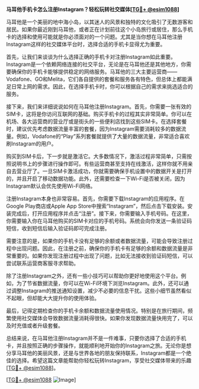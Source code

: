 **马耳他手机卡怎么注册Instagram？轻松玩转社交媒体[[TG💪+ @esim1088](https://t.me/s/esim1088)]**

马耳他是一个美丽的地中海小岛，以其迷人的风景和独特的文化吸引了无数游客和居民。如果你最近刚到马耳他，或者正在计划前往这个小岛旅行或居住，那么手机卡的选择和使用可能就是你必须面对的一个问题。尤其是当你想在马耳他注册Instagram这样的社交媒体平台时，选择合适的手机卡显得尤为重要。

首先，让我们来谈谈为什么选择正确的手机卡对注册Instagram如此重要。Instagram是一个依赖网络连接的社交平台，无论是在马耳他还是其他地方，你需要确保你的手机卡能够提供稳定的网络服务。马耳他的三大主要运营商——Vodafone、GO和Melita，它们各自提供的套餐和服务各有特色，但总体上都能满足日常上网的需求。因此，在选择手机卡时，你可以根据自己的需求来挑选适合的服务。

接下来，我们来详细说说如何在马耳他注册Instagram。首先，你需要一张有效的SIM卡，这将是你访问互联网的基础。购买手机卡的过程其实非常简单。你可以在机场、各大运营商的营业厅或是街头的一些便利店找到这些SIM卡。在选择套餐时，建议优先考虑数据流量丰富的套餐，因为Instagram需要消耗较多的数据流量。例如，Vodafone的“Play”系列套餐就提供了大量的数据流量，非常适合喜欢刷Instagram的用户。

购买到SIM卡后，下一步就是激活它。大多数情况下，激活过程非常简单，只需按照说明书上的步骤进行操作即可。有些运营商甚至支持在线激活，这样你就不用亲自去营业厅了。一旦SIM卡激活成功，你就需要确保手机设置中的数据开关是打开的，并且开启了移动数据功能。此外，还需要检查一下Wi-Fi是否被关闭，因为Instagram默认会优先使用Wi-Fi网络。

注册Instagram本身也非常容易。首先，你需要下载Instagram的应用程序。在Google Play商店或Apple App Store中搜索“Instagram”，然后点击下载安装。安装完成后，打开应用程序并点击“注册”。接下来，你需要输入手机号码。在这里，你需要输入你在马耳他购买的SIM卡对应的手机号码。系统会向你发送一条验证码短信，收到短信后输入验证码即可完成注册。

需要注意的是，如果你的手机卡没有足够的余额或者数据流量，可能会导致注册过程中出现问题。因此，在注册之前，确保你的手机卡有足够的余额和数据流量是非常重要的。如果你发现注册过程中出现了问题，比如无法接收到验证码短信，可以尝试联系运营商客服寻求帮助。

除了注册Instagram之外，还有一些小技巧可以帮助你更好地使用这个平台。例如，为了节省数据流量，你可以在Wi-Fi环境下浏览Instagram。此外，还可以通过调整Instagram的推送通知设置，减少不必要的信息干扰。这些小细节虽然看似不起眼，但却能大大提升你的使用体验。

最后，记得定期检查你的手机卡余额和数据流量使用情况。特别是在旅行期间，频繁使用社交媒体会导致数据流量消耗得很快。如果你发现数据流量快用完了，可以及时充值或者升级套餐。

总结来说，在马耳他注册Instagram并不是一件难事，只要你选择了合适的手机卡，并且按照正确的步骤操作，就能顺利地开始你的Instagram之旅。无论你是想分享马耳他的美丽风景，还是与世界各地的朋友保持联系，Instagram都是一个绝佳的选择。希望这篇文章能帮助你轻松玩转Instagram，享受社交媒体带来的乐趣[[TG💪+ @esim1088](https://t.me/s/esim1088)]。

[[TG💪+ @esim1088](https://t.me/s/esim1088) ![Image](https://i.postimg.cc/4NQfJmqS/Snipaste-2025-05-13-00-14-12.png)]